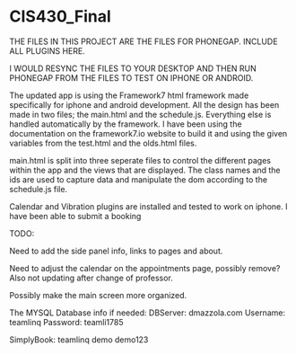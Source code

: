 # CIS430_Final

THE FILES IN THIS PROJECT ARE THE FILES FOR PHONEGAP. INCLUDE ALL PLUGINS HERE.

I WOULD RESYNC THE FILES TO YOUR DESKTOP AND THEN RUN PHONEGAP FROM THE FILES TO TEST ON IPHONE OR ANDROID.

The updated app is using the Framework7 html framework made specifically for iphone and android development.
All the design has been made in two files; the main.html and the schedule.js. Everything else is handled automatically by
the framework. I have been using the documentation on the framework7.io website to build it and using the given variables
from the test.html and the olds.html files.

main.html is split into three seperate files to control the different pages within the app and the views that are displayed.
The class names and the ids are used to capture data and manipulate the dom according to the schedule.js file.

Calendar and Vibration plugins are installed and tested to work on iphone. I have been able to submit a booking


TODO:
<!--Need to add vibration and alerts to the confirmation page. Should be done in the student page within main around line 189-->
<!--Need to add "add to calendar" option to student page after confirmation.-->
<!--        This needs work and needs to include CALENDAR-PHONEGAP-PLUGIN line 441 of Scheduler.js-->
<!--Need to add notification on completion with question to ask if they want to add it to there calendar-->
Need to add the side panel info, links to pages and about.
<!--Need to remove the links from the bottom of the page on the appointment form.-->
Need to adjust the calendar on the appointments page, possibly remove? Also not updating after change of professor.
<!-- Need to fix the icons not appearing when using phonegap, Possible css loss- need to search for more info? -->
Possibly make the main screen more organized.
<!--Possibly create loading screen as the javascript takes a while to load initially.-->
<!-- Need to create logo for phonegap icon -->
<!-- Need to change splash screen on intial load -->
<!-- Need to fix layout issues on the confirmation page. INFO layout is not correct. -->









The MYSQL Database info if needed:
DBServer: dmazzola.com
Username: teamlinq
Password: teamli1785


SimplyBook:
teamlinq
demo
demo123
